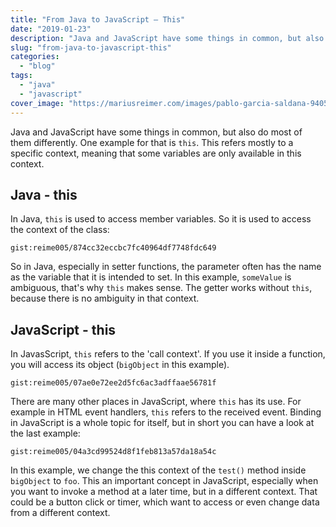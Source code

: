 ```yaml
---
title: "From Java to JavaScript – This"
date: "2019-01-23"
description: "Java and JavaScript have some things in common, but also do most of them differently. One example for that is `this`. This refers mostly to a specific context, meaning that some variables are only available in this context."
slug: "from-java-to-javascript-this"
categories:
  - "blog"
tags:
  - "java"
  - "javascript"
cover_image: "https://mariusreimer.com/images/pablo-garcia-saldana-94058-unsplash-copy.jpg"
---
```


Java and JavaScript have some things in common, but also do most of them differently. One example for that is `this`. This refers mostly to a specific context, meaning that some variables are only available in this context.

## Java - this

In Java, `this` is used to access member variables. So it is used to access the context of the class:

`gist:reime005/874cc32eccbc7fc40964df7748fdc649`

So in Java, especially in setter functions, the parameter often has the name as the variable that it is intended to set. In this example, `someValue` is ambiguous, that's why `this` makes sense. The getter works without `this`, because there is no ambiguity in that context.

## JavaScript - this

In JavasScript, `this` refers to the 'call context'. If you use it inside a function, you will access its object (`bigObject` in this example).

`gist:reime005/07ae0e72ee2d5fc6ac3adffaae56781f`

There are many other places in JavaScript, where `this` has its use. For example in HTML event handlers, `this` refers to the received event. Binding in JavaScript is a whole topic for itself, but in short you can have a look at the last example:

`gist:reime005/04a3cd99524d8f1feb813a57da18a54c`

In this example, we change the this context of the `test()` method inside `bigObject` to `foo`. This an important concept in JavaScript, especially when you want to invoke a method at a later time, but in a different context. That could be a button click or timer, which want to access or even change data from a different context.
